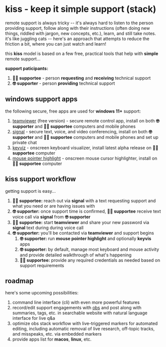 # kiss - keep it simple support (stack)

remote support is always tricky -- it's always hard to listen to the person providing support, follow along with their instructions (often doing new things, riddled with jargon, new concepts, etc.), learn, and still take notes. it's like juggling cats -- here's an approach that attempts to reduce the friction a bit, where you can just watch and learn!

this **kiss** model is based on a few free, practical tools that help with **simple** remote support...

**support paticipants:**

1. **🙋‍♂️ supportee** - person **requesting** and **receiving** technical support
1. **🤓 supporter** - person **providing** technical support

## windows support apps

the following secure, free apps are used for **windows 11+** support:

1. [teamviewer](https://www.teamviewer.com/en-us/) (free version) - secure remote control app, install on both **🤓 supporter** and **🙋‍♂️ supportee** computers and mobile phones
1. [signal](https://signal.org/) - secure text, voice, and video conferencing, install on both **🤓 supporter** and **🙋‍♂️ supportee** computers and mobile phones and set up private chat
1. [keyviz](https://github.com/mulaRahul/keyviz) - onscreen keyboard visualizer, install latest alpha release on **🙋‍♂️ supportee** computer
1. [mouse pointer highlight](https://apps.microsoft.com/detail/9p7sb9s4rq7z?hl=en-US&gl=US) - onscreen mouse cursor highlighter, install on **🙋‍♂️ supportee** computer

## kiss support workflow

getting support is easy...

1. **🙋‍♂️ supportee:** reach out via **signal** with a text requesting support and what you need or are having issues with
1. **🤓 supporter:** once support time is confirmed, **🙋‍♂️ supportee** receive text voice call via **signal** from **🤓 supporter**
1. **🙋‍♂️ supportee:** start **teamviewer** and share your new password via **signal** text during during voice call
1. **🤓 supporter:** you'll be contacted via **teamviewer** and support begins
    1. **🤓 supporter:** run **mouse pointer highlight** and optionally **keyvis** apps
    1. **🤓 supporter:** by default, manage most keyboard and mouse activity and provide detailed walkthrough of what's happening
    1. **🙋‍♂️ supportee:** provide any required credentials as needed based on support requirements

## roadmap

here's some upcoming possibilities:

1. command line interface (cli) with even more powerful features
1. record/edit support engagements with [obs](https://obsproject.com/) and post along with summaries, tags, etc. in searchable website with natural language interface for live q&a
1. optimize obs stack workflow with live-triggered markers for automated editing, including automatic removal of live research, off-topic tracks, and misspeaks, etc. via embedded markers
1. provide apps list for **macos**, **linux**, etc.
